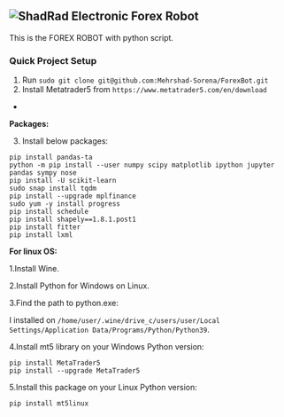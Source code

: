 ![ShadRad Electronic](https://www.shadrad.ir/wp-content/uploads/2021/11/Shadrad1-1.png)
Forex Robot
-
This is the FOREX ROBOT with python script.

### Quick Project Setup
1. Run `sudo git clone git@github.com:Mehrshad-Sorena/ForexBot.git`
2. Install Metatrader5 from `https://www.metatrader5.com/en/download`

-

**Packages:**

3. Install below packages:

```
pip install pandas-ta
python -m pip install --user numpy scipy matplotlib ipython jupyter pandas sympy nose
pip install -U scikit-learn
sudo snap install tqdm
pip install --upgrade mplfinance
sudo yum -y install progress
pip install schedule
pip install shapely==1.8.1.post1
pip install fitter
pip install lxml
```

**For linux OS:**

1.Install Wine.

2.Install Python for Windows on Linux.

3.Find the path to python.exe:

I installed on `/home/user/.wine/drive_c/users/user/Local Settings/Application Data/Programs/Python/Python39`.

4.Install mt5 library on your Windows Python version:

```
pip install MetaTrader5
pip install --upgrade MetaTrader5
```

5.Install this package on your Linux Python version:

```
pip install mt5linux
```